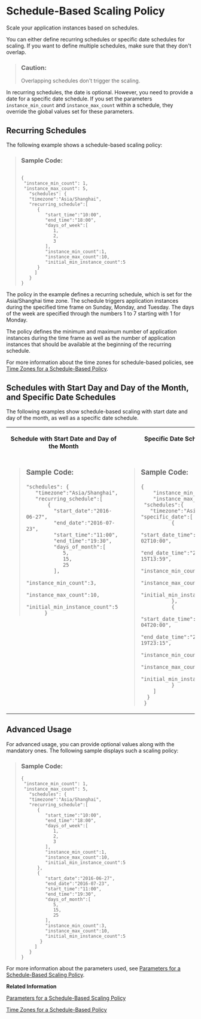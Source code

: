 <!-- loio204e423225054588a08771f8190ac9aa -->

# Schedule-Based Scaling Policy

Scale your application instances based on schedules.

You can either define recurring schedules or specific date schedules for scaling. If you want to define multiple schedules, make sure that they don't overlap.

> ### Caution:  
> Overlapping schedules don't trigger the scaling.

In recurring schedules, the date is optional. However, you need to provide a date for a specific date schedule. If you set the parameters `instance_min_count` and `instance_max_count` within a schedule, they override the global values set for these parameters.



<a name="loio204e423225054588a08771f8190ac9aa__section_anf_g3g_n4b"/>

## Recurring Schedules

The following example shows a schedule-based scaling policy:

> ### Sample Code:  
> ```
> 
> {
>  "instance_min_count": 1, 
>  "instance_max_count": 5, 
>    "schedules": {  
>    "timezone":"Asia/Shanghai",
>    "recurring_schedule":[  
>       {  
>          "start_time":"10:00",
>          "end_time":"18:00",
>          "days_of_week":[  
>             1,
>             2,
>             3
>          ],
>          "instance_min_count":1,
>          "instance_max_count":10,
>          "initial_min_instance_count":5
>       }      
>      ]
>    }
> }
> ```

The policy in the example defines a recurring schedule, which is set for the Asia/Shanghai time zone. The schedule triggers application instances during the specified time frame on Sunday, Monday, and Tuesday. The days of the week are specified through the numbers 1 to 7 starting with 1 for Monday.

The policy defines the minimum and maximum number of application instances during the time frame as well as the number of application instances that should be available at the beginning of the recurring schedule.

For more information about the time zones for schedule-based policies, see [Time Zones for a Schedule-Based Policy](time-zones-for-a-schedule-based-policy-92bceeb.md).



<a name="loio204e423225054588a08771f8190ac9aa__section_acl_l3g_n4b"/>

## Schedules with Start Day and Day of the Month, and Specific Date Schedules

The following examples show schedule-based scaling with start date and day of the month, as well as a specific date schedule.


<table>
<tr>
<th valign="top">

Schedule with Start Date and Day of the Month

</th>
<th valign="top">

Specific Date Schedule

</th>
</tr>
<tr>
<td valign="top">

> ### Sample Code:  
> ```
> "schedules": {  
>    "timezone":"Asia/Shanghai",
>    "recurring_schedule":[  
>        {  
>          "start_date":"2016-06-27",
>          "end_date":"2016-07-23",
>          "start_time":"11:00",
>          "end_time":"19:30",
>          "days_of_month":[  
>             5,
>             15,
>             25
>          ],
>          "instance_min_count":3,
>          "instance_max_count":10,
>          "initial_min_instance_count":5
>       }
> 
> ```



</td>
<td valign="top">

> ### Sample Code:  
> ```
> {
>     "instance_min_count": 1, 
>     "instance_max_count": 5, 
>  "schedules":{  
>    "timezone":"Asia/Shanghai",
> "specific_date":[
>           {
>              "start_date_time":"2015-06-02T10:00", 
>              "end_date_time":"2015-06-15T13:59", 
>              "instance_min_count":1,
>              "instance_max_count":4,
>              "initial_min_instance_count":2
>           },
>           {
>              "start_date_time":"2015-01-04T20:00",
>              "end_date_time":"2015-02-19T23:15",
>              "instance_min_count":2,
>              "instance_max_count":5,
>              "initial_min_instance_count":3
>           }
>     ]
>   }
>  }
> ```



</td>
</tr>
</table>



<a name="loio204e423225054588a08771f8190ac9aa__section_n1n_p3g_n4b"/>

## Advanced Usage

For advanced usage, you can provide optional values along with the mandatory ones. The following sample displays such a scaling policy:

> ### Sample Code:  
> ```
> {
>  "instance_min_count": 1, 
>  "instance_max_count": 5, 
>    "schedules": {  
>    "timezone":"Asia/Shanghai",
>    "recurring_schedule":[  
>       {  
>          "start_time":"10:00",
>          "end_time":"18:00",
>          "days_of_week":[  
>             1,
>             2,
>             3
>          ],
>          "instance_min_count":1,
>          "instance_max_count":10,
>          "initial_min_instance_count":5
>       },
>       {  
>          "start_date":"2016-06-27",
>          "end_date":"2016-07-23",
>          "start_time":"11:00",
>          "end_time":"19:30",
>          "days_of_month":[  
>             5,
>             15,
>             25
>          ],
>          "instance_min_count":3,
>          "instance_max_count":10,
>          "initial_min_instance_count":5
>        }
>      ]
>    }
> }
> ```

For more information about the parameters used, see [Parameters for a Schedule-Based Scaling Policy](parameters-for-a-schedule-based-scaling-policy-c8023eb.md).

**Related Information**  


[Parameters for a Schedule-Based Scaling Policy](parameters-for-a-schedule-based-scaling-policy-c8023eb.md "Get to know the parameters used for recurring schedules or specific date schedules.")

[Time Zones for a Schedule-Based Policy](time-zones-for-a-schedule-based-policy-92bceeb.md "Get to know the time zones supported for recurring schedules or specific date schedules.")

